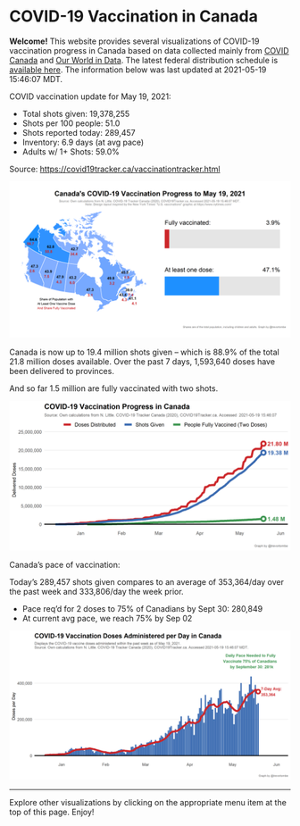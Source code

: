 COVID-19 Vaccination in Canada
==============================

**Welcome!** This website provides several visualizations of COVID-19
vaccination progress in Canada based on data collected mainly from
[COVID Canada](https://covid19tracker.ca/vaccinationtracker.html) and
[Our World in Data](https://ourworldindata.org/covid-vaccinations). The
latest federal distribution schedule is [available
here](https://www.canada.ca/en/public-health/services/diseases/2019-novel-coronavirus-infection/prevention-risks/covid-19-vaccine-treatment/vaccine-rollout.html).
The information below was last updated at 2021-05-19 15:46:07 MDT.

COVID vaccination update for May 19, 2021:

-   Total shots given: 19,378,255
-   Shots per 100 people: 51.0
-   Shots reported today: 289,457
-   Inventory: 6.9 days (at avg pace)
-   Adults w/ 1+ Shots: 59.0%

Source:
<a href="https://covid19tracker.ca/vaccinationtracker.html" class="uri">https://covid19tracker.ca/vaccinationtracker.html</a>

![](Plots/plot_main.png)

Canada is now up to 19.4 million shots given – which is 88.9% of the
total 21.8 million doses available. Over the past 7 days, 1,593,640
doses have been delivered to provinces.

And so far 1.5 million are fully vaccinated with two shots.

![](Plots/plot_total.png)

Canada’s pace of vaccination:

Today’s 289,457 shots given compares to an average of 353,364/day over
the past week and 333,806/day the week prior.

-   Pace req’d for 2 doses to 75% of Canadians by Sept 30: 280,849
-   At current avg pace, we reach 75% by Sep 02

![](Plots/pace_national.png)

------------------------------------------------------------------------

Explore other visualizations by clicking on the appropriate menu item at
the top of this page. Enjoy!
